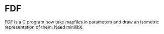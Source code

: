 # FDF

FDF is a C program how take mapfiles in parameters and draw an isometric representation of them. Need minilibX.
